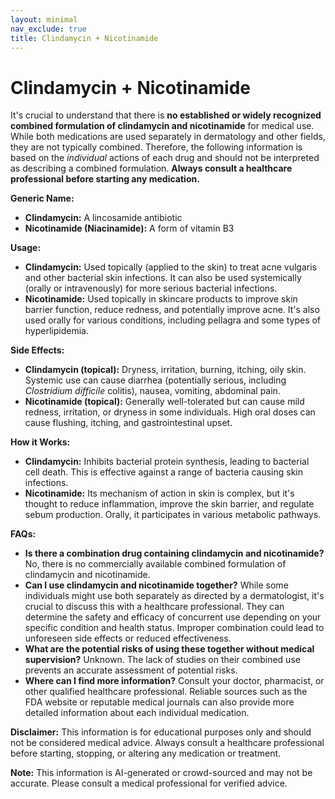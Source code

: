 ```yaml
---
layout: minimal
nav_exclude: true
title: Clindamycin + Nicotinamide
---
```


# Clindamycin + Nicotinamide

It's crucial to understand that there is **no established or widely recognized combined formulation of clindamycin and nicotinamide** for medical use.  While both medications are used separately in dermatology and other fields, they are not typically combined.  Therefore, the following information is based on the *individual* actions of each drug and should not be interpreted as describing a combined formulation.  **Always consult a healthcare professional before starting any medication.**

**Generic Name:**

* **Clindamycin:**  A lincosamide antibiotic
* **Nicotinamide (Niacinamide):** A form of vitamin B3

**Usage:**

* **Clindamycin:** Used topically (applied to the skin) to treat acne vulgaris and other bacterial skin infections.  It can also be used systemically (orally or intravenously) for more serious bacterial infections.
* **Nicotinamide:** Used topically in skincare products to improve skin barrier function, reduce redness, and potentially improve acne.  It's also used orally for various conditions, including pellagra and some types of hyperlipidemia.

**Side Effects:**

* **Clindamycin (topical):**  Dryness, irritation, burning, itching, oily skin.  Systemic use can cause diarrhea (potentially serious, including *Clostridium difficile* colitis), nausea, vomiting, abdominal pain.
* **Nicotinamide (topical):** Generally well-tolerated but can cause mild redness, irritation, or dryness in some individuals.  High oral doses can cause flushing, itching, and gastrointestinal upset.

**How it Works:**

* **Clindamycin:**  Inhibits bacterial protein synthesis, leading to bacterial cell death. This is effective against a range of bacteria causing skin infections.
* **Nicotinamide:**  Its mechanism of action in skin is complex, but it's thought to reduce inflammation, improve the skin barrier, and regulate sebum production.  Orally, it participates in various metabolic pathways.

**FAQs:**

* **Is there a combination drug containing clindamycin and nicotinamide?**  No, there is no commercially available combined formulation of clindamycin and nicotinamide.
* **Can I use clindamycin and nicotinamide together?**  While some individuals might use both separately as directed by a dermatologist, it's crucial to discuss this with a healthcare professional. They can determine the safety and efficacy of concurrent use depending on your specific condition and health status.  Improper combination could lead to unforeseen side effects or reduced effectiveness.
* **What are the potential risks of using these together without medical supervision?** Unknown. The lack of studies on their combined use prevents an accurate assessment of potential risks.
* **Where can I find more information?** Consult your doctor, pharmacist, or other qualified healthcare professional.  Reliable sources such as the FDA website or reputable medical journals can also provide more detailed information about each individual medication.


**Disclaimer:** This information is for educational purposes only and should not be considered medical advice. Always consult a healthcare professional before starting, stopping, or altering any medication or treatment.


**Note:** This information is AI-generated or crowd-sourced and may not be accurate. Please consult a medical professional for verified advice.